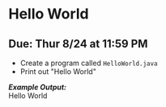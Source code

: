# Hello World

## Due: Thur 8/24 at 11:59 PM

- Create a program called `HelloWorld.java`
- Print out "Hello World" 

***Example Output:***\
Hello World
